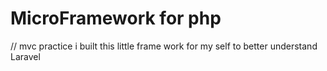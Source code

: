 ﻿# MicroFramework for php 
 // mvc practice
i built this little frame work for my self to better understand Laravel 
